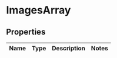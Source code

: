 
# ImagesArray

## Properties
Name | Type | Description | Notes
------------ | ------------- | ------------- | -------------



